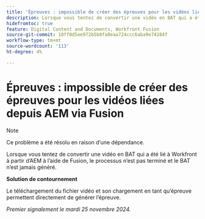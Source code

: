 ```yaml
---
title: 'Épreuves : impossible de créer des épreuves pour les vidéos liées depuis AEM via Fusion'
description: Lorsque vous tentez de convertir une vidéo en BAT qui a été lié à Workfront à partir d’AEM à l’aide de Fusion, le processus n’est pas terminé et le BAT n’est jamais généré.
hidefromtoc: true
feature: Digital Content and Documents, Workfront Fusion
source-git-commit: 10ff0d5ee972b5b0fa0eaa724ccc6aba9e74284f
workflow-type: tm+mt
source-wordcount: '113'
ht-degree: 4%

---
```


# Épreuves : impossible de créer des épreuves pour les vidéos liées depuis AEM via Fusion

>[!NOTE]
>
>Ce problème a été résolu en raison d’une dépendance.

Lorsque vous tentez de convertir une vidéo en BAT qui a été lié à Workfront à partir d’AEM à l’aide de Fusion, le processus n’est pas terminé et le BAT n’est jamais généré.

**Solution de contournement**

Le téléchargement du fichier vidéo et son chargement en tant qu’épreuve permettent directement de générer l’épreuve.

_Premier signalement le mardi 25 novembre 2024._
